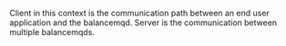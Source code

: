 Client in this context is the communication path between an end user application and the balancemqd. Server is the communication between multiple balancemqds.
